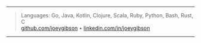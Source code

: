 ----

> Languages: Go, Java, Kotlin, Clojure, Scala, Ruby, Python, Bash, Rust, C\
> [github.com/joeygibson](https://github.com/joeygibson) • [linkedin.com/in/joeygibson](https://www.linkedin.com/in/joeygibson)

----
